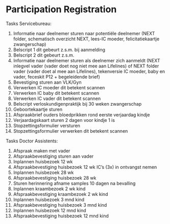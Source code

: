 # Participation Registration

Tasks Servicebureau:

1.	Informatie naar deelnemer sturen 		naar potentiële deelnemer
(NEXT folder, schematisch overzicht NEXT, lees-IC moeder, felicitatiekaartje zwangerschap)
2.	Belscript 1					dit gebeurt z.s.m. bij aanmelding
3.	Belscript 2					dit gebeurt z.s.m.
4.	Informatie naar deelnemer sturen		als deelnemer zich aanmeldt
(NEXT inlegvel vader (vader doet nog niet mee aan Lifelines) of NEXT folder vader (vader doet al mee aan Lifelines), tekenversie IC moeder, baby en vader, feceskit P12 + begeleidende brief)
5.	Bevestiging sturen aan VLK/Gyn
6.	Verwerken IC moeder				dit betekent scannen
7.	Verwerken IC baby				dit betekent scannen
8.	Verwerken IC vader				dit betekent scannen
9.	Belscript verloskundigenpraktijk		bij 30 weken zwangerschap
10.	Geboortekaartje sturen
11.	Afspraakbrief ouders bloedprikken		rond eerste verjaardag kindje
12.	Verjaardagskaart sturen			2 dagen voor kindje 1 is
13.	Stopzettingsformulier versturen
14.	Stopzettingsformulier verwerken		dit betekent scannen

Tasks Doctor Assistents:

1.	Afspraak maken met vader
2.	Afspraakbevestiging sturen aan vader
3.	Inplannen huisbezoek 12 wk
4.	Afspraakbevestiging huisbezoek 12 wk				IC’s (3x) in ontvangst nemen
5.	Inplannen huisbezoek 28 wk
6.	Afspraakbevestiging huisbezoek 28 wk 
7.	Sturen herinnering afname samples				10 dagen na bevalling
8.	Inplannen kraambezoek 2 wk kind
9.	Afspraakbevestiging kraambezoek 2 wk kind
10.	Inplannen huisbezoek 3 mnd kind
11.	Afspraakbevestiging huisbezoek 3 mnd kind
12.	Inplannen huisbezoek 12 mnd kind
13.	Afspraakbevestiging huisbezoek 12 mnd kind
